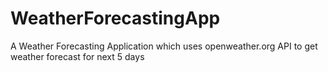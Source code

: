 # WeatherForecastingApp
A Weather Forecasting Application which uses openweather.org API to get weather forecast for next 5 days
